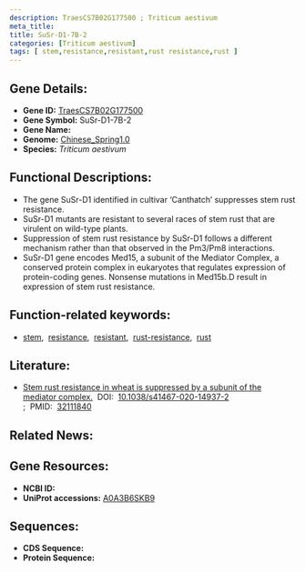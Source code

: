 ```yaml
---
description: TraesCS7B02G177500 ; Triticum aestivum
meta_title:
title: SuSr-D1-7B-2
categories: [Triticum aestivum]
tags: [ stem,resistance,resistant,rust resistance,rust ]
---
```


## Gene Details:
- **Gene ID:**	[TraesCS7B02G177500](https://ensembl.gramene.org/Triticum_aestivum/Gene/Summary?g=TraesCS7B02G177500)
- **Gene Symbol:** SuSr-D1-7B-2
- **Gene Name:** 
- **Genome:** [Chinese_Spring1.0](https://ensembl.gramene.org/Triticum_aestivum/Info/Index)
- **Species:** *Triticum aestivum*

## Functional Descriptions:
   - The gene SuSr-D1 identified in cultivar ‘Canthatch’ suppresses stem rust resistance.
   - SuSr-D1 mutants are resistant to several races of stem rust that are virulent on wild-type plants.
   - Suppression of stem rust resistance by SuSr-D1 follows a different mechanism rather than that observed in the Pm3/Pm8 interactions.
   - SuSr-D1 gene encodes Med15, a subunit of the Mediator Complex, a conserved protein complex in eukaryotes that regulates expression of protein-coding genes. Nonsense mutations in Med15b.D result in expression of stem rust resistance.

## Function-related keywords:
   - [stem](/tags/stem/),&nbsp;&nbsp;[resistance](/tags/resistance/),&nbsp;&nbsp;[resistant](/tags/resistant/),&nbsp;&nbsp;[rust-resistance](/tags/rust-resistance/),&nbsp;&nbsp;[rust](/tags/rust/)

## Literature:
   - [Stem rust resistance in wheat is suppressed by a subunit of the mediator complex.]( https://www.nature.com/articles/s41467-020-14937-2)&nbsp;&nbsp;DOI:&nbsp;&nbsp;[10.1038/s41467-020-14937-2 ](https://www.nature.com/articles/s41467-020-14937-2);&nbsp;&nbsp;PMID:&nbsp;&nbsp;[32111840](https://pubmed.ncbi.nlm.nih.gov/32111840/)

## Related News:

## Gene Resources:
- **NCBI ID:**  [](https://www.ncbi.nlm.nih.gov/gene/?term=)
- **UniProt accessions:** [A0A3B6SKB9](https://www.uniprot.org/uniprotkb/A0A3B6SKB9/entry)



## Sequences:
- **CDS Sequence:**
- **Protein Sequence:**
